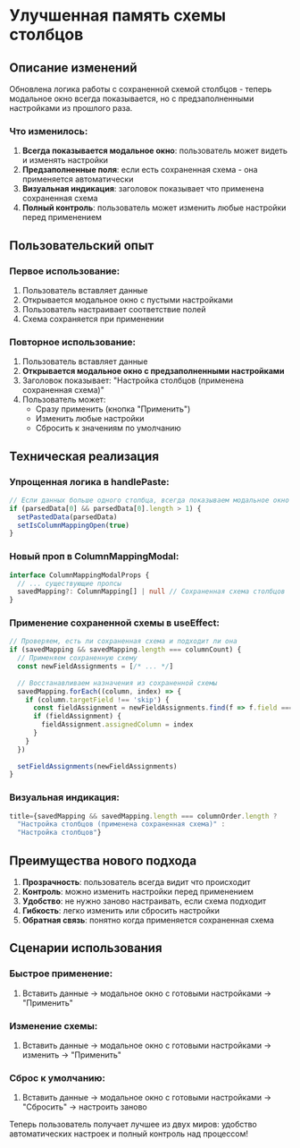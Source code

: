 # Улучшенная память схемы столбцов

## Описание изменений

Обновлена логика работы с сохраненной схемой столбцов - теперь модальное окно всегда показывается, но с предзаполненными настройками из прошлого раза.

### Что изменилось:

1. **Всегда показывается модальное окно**: пользователь может видеть и изменять настройки
2. **Предзаполненные поля**: если есть сохраненная схема - она применяется автоматически
3. **Визуальная индикация**: заголовок показывает что применена сохраненная схема
4. **Полный контроль**: пользователь может изменить любые настройки перед применением

## Пользовательский опыт

### Первое использование:
1. Пользователь вставляет данные
2. Открывается модальное окно с пустыми настройками
3. Пользователь настраивает соответствие полей
4. Схема сохраняется при применении

### Повторное использование:
1. Пользователь вставляет данные
2. **Открывается модальное окно с предзаполненными настройками**
3. Заголовок показывает: "Настройка столбцов (применена сохраненная схема)"
4. Пользователь может:
   - Сразу применить (кнопка "Применить")
   - Изменить любые настройки
   - Сбросить к значениям по умолчанию

## Техническая реализация

### Упрощенная логика в handlePaste:
```typescript
// Если данных больше одного столбца, всегда показываем модальное окно
if (parsedData[0] && parsedData[0].length > 1) {
  setPastedData(parsedData)
  setIsColumnMappingOpen(true)
}
```

### Новый проп в ColumnMappingModal:
```typescript
interface ColumnMappingModalProps {
  // ... существующие пропсы
  savedMapping?: ColumnMapping[] | null // Сохраненная схема столбцов
}
```

### Применение сохраненной схемы в useEffect:
```typescript
// Проверяем, есть ли сохраненная схема и подходит ли она
if (savedMapping && savedMapping.length === columnCount) {
  // Применяем сохраненную схему
  const newFieldAssignments = [/* ... */]
  
  // Восстанавливаем назначения из сохраненной схемы
  savedMapping.forEach((column, index) => {
    if (column.targetField !== 'skip') {
      const fieldAssignment = newFieldAssignments.find(f => f.field === column.targetField)
      if (fieldAssignment) {
        fieldAssignment.assignedColumn = index
      }
    }
  })
  
  setFieldAssignments(newFieldAssignments)
}
```

### Визуальная индикация:
```typescript
title={savedMapping && savedMapping.length === columnOrder.length ? 
  "Настройка столбцов (применена сохраненная схема)" : 
  "Настройка столбцов"}
```

## Преимущества нового подхода

1. **Прозрачность**: пользователь всегда видит что происходит
2. **Контроль**: можно изменить настройки перед применением
3. **Удобство**: не нужно заново настраивать, если схема подходит
4. **Гибкость**: легко изменить или сбросить настройки
5. **Обратная связь**: понятно когда применяется сохраненная схема

## Сценарии использования

### Быстрое применение:
1. Вставить данные → модальное окно с готовыми настройками → "Применить"

### Изменение схемы:
1. Вставить данные → модальное окно с готовыми настройками → изменить → "Применить"

### Сброс к умолчанию:
1. Вставить данные → модальное окно с готовыми настройками → "Сбросить" → настроить заново

Теперь пользователь получает лучшее из двух миров: удобство автоматических настроек и полный контроль над процессом!